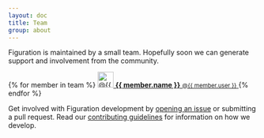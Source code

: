 ```yaml
---
layout: doc
title: Team
group: about
---
```


Figuration is maintained by a small team. Hopefully soon we can generate support and involvement from the community.

<div class="list list-spaced list-ruled">
{% for member in team %}
<a class="list-item list-item-action d-flex flex-items-center" href="https://github.com/{{ member.user }}">
    <img src="https://github.com/{{ member.user }}.png" alt="@{{ member.user }}" width="32" height="32" class="radius me-0_5">
    <strong class="me-0_25">{{ member.name }}</strong>
    <small>@{{ member.user }}</small>
</a>
{% endfor %}
</div>

Get involved with Figuration development by [opening an issue](https://github.com/cast-org/figuration/issues/new) or submitting a pull request. Read our [contributing guidelines](https://github.com/cast-org/figuration/blob/master/CONTRIBUTING.md) for information on how we develop.
